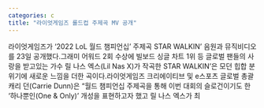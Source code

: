 ```yaml
---
categories: c
title: "라이엇게임즈 롤드컵 주제곡 MV 공개"
---
```

라이엇게임즈가 ‘2022 LoL 월드 챔피언십’ 주제곡 STAR WALKIN’ 음원과 뮤직비디오를 23일 공개했다.그래미 어워드 2회 수상에 빌보드 싱글 차트 1위 등 글로벌 팬들의 사랑을 받고있는 가수 릴 나스 엑스(Lil Nas X)가 작곡한 STAR WALKIN’은 모던 힙합 분위기에 새로운 느낌을 더한 곡이다.라이엇게임즈 크리에이티브 및 e스포츠 글로벌 총괄 캐리 던(Carrie Dunn)은 “월드 챔피언십 주제곡을 통해 이번 대회의 슬로건이기도 한 ‘하나뿐인(One & Only)’ 개성을 표현하고자 했고 릴 나스 엑스가 최
